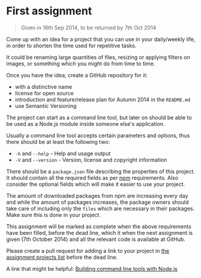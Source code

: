 # First assignment

> Given in 16th Sep 2014, to be returned by 7th Oct 2014

Come up with an idea for a project that you can use in your daily/weekly life,
in order to shorten the time used for repetitive tasks.

It could be renaming large quantities of files, resizing or applying filters on images,
or something which you might do from time to time.

Once you have the idea, create a GitHub repository for it:

- with a distinctive name
- license for open source
- introduction and feature/release plan for Autumn 2014 in the `README.md`
- use Semantic Versioning

The project can start as a command line tool, but later on should be able to be used
as a Node.js module inside someone else's application.

Usually a command line tool accepts certain parameters and options, thus there
should be at least the following two:

- `-h` and `--help` - Help and usage output
- `-V` and `--version` - Version, license and copyright information

There should be a `package.json` file describing the properties of this project.
It should contain all the required fields as per [npm][] requirements. Also consider
the optional fields which will make it easier to use your project.

The amount of downloaded packages from npm are increasing every day and while the amount of packages
increases, the package owners should take care of including only the `files` which are
necessary in their packages. Make sure this is done in your project.

This assignment will be marked as complete when the above requirements have been filled, before the
dead line, which it when the next assignment is given (7th October 2014) and
all the relevant code is available at GitHub.

Please create a pull request for adding a link to your project in
[the assignment projects list](assignment-projects.md) before the dead line.

A link that might be helpful:
[Building command line tools with Node.js](https://developer.atlassian.com/blog/2015/11/scripting-with-node/)

[npm]: https://www.npmjs.org/ "Node Packaged Modules"
